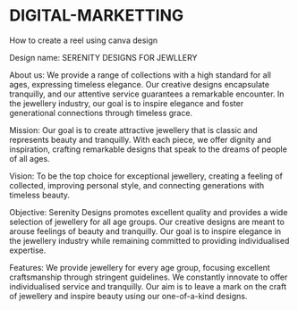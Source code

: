 # DIGITAL-MARKETTING 

How to create a reel using canva design

Design name: SERENITY DESIGNS FOR JEWLLERY

About us: We provide a range of collections with a high standard for all ages, expressing timeless elegance. Our creative designs encapsulate tranquilly, and our attentive service guarantees a remarkable encounter. In the jewellery industry, our goal is to inspire elegance and foster generational connections through timeless grace.

Mission: Our goal is to create attractive jewellery that is classic and represents beauty and tranquilly. With each piece, we offer dignity and inspiration, crafting remarkable designs that speak to the dreams of people of all ages.

Vision: To be the top choice for exceptional jewellery, creating a feeling of collected, improving personal style, and connecting generations with timeless beauty.

Objective: Serenity Designs promotes excellent quality and provides a wide selection of jewellery for all age groups. Our creative designs are meant to arouse feelings of beauty and tranquilly. Our goal is to inspire elegance in the jewellery industry while remaining committed to providing individualised expertise.

Features: We provide jewellery for every age group, focusing excellent craftsmanship through stringent guidelines. We constantly innovate to offer individualised service and tranquilly. Our aim is to leave a mark on the craft of jewellery and inspire beauty using our one-of-a-kind designs.
